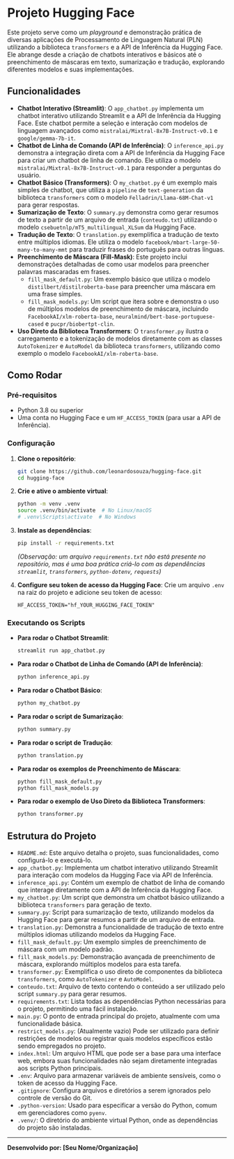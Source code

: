 # Projeto Hugging Face

Este projeto serve como um *playground* e demonstração prática de diversas aplicações de Processamento de Linguagem Natural (PLN) utilizando a biblioteca `transformers` e a API de Inferência da Hugging Face. Ele abrange desde a criação de chatbots interativos e básicos até o preenchimento de máscaras em texto, sumarização e tradução, explorando diferentes modelos e suas implementações.

## Funcionalidades

- **Chatbot Interativo (Streamlit)**: O `app_chatbot.py` implementa um chatbot interativo utilizando Streamlit e a API de Inferência da Hugging Face. Este chatbot permite a seleção e interação com modelos de linguagem avançados como `mistralai/Mixtral-8x7B-Instruct-v0.1` e `google/gemma-7b-it`.
- **Chatbot de Linha de Comando (API de Inferência)**: O `inference_api.py` demonstra a integração direta com a API de Inferência da Hugging Face para criar um chatbot de linha de comando. Ele utiliza o modelo `mistralai/Mixtral-8x7B-Instruct-v0.1` para responder a perguntas do usuário.
- **Chatbot Básico (Transformers)**: O `my_chatbot.py` é um exemplo mais simples de chatbot, que utiliza a `pipeline` de `text-generation` da biblioteca `transformers` com o modelo `Felladrin/Llama-68M-Chat-v1` para gerar respostas.
- **Sumarização de Texto**: O `summary.py` demonstra como gerar resumos de texto a partir de um arquivo de entrada (`conteudo.txt`) utilizando o modelo `csebuetnlp/mT5_multilingual_XLSum` da Hugging Face.
- **Tradução de Texto**: O `translation.py` exemplifica a tradução de texto entre múltiplos idiomas. Ele utiliza o modelo `facebook/mbart-large-50-many-to-many-mmt` para traduzir frases do português para outras línguas.
- **Preenchimento de Máscara (Fill-Mask)**: Este projeto inclui demonstrações detalhadas de como usar modelos para preencher palavras mascaradas em frases.
    - `fill_mask_default.py`: Um exemplo básico que utiliza o modelo `distilbert/distilroberta-base` para preencher uma máscara em uma frase simples.
    - `fill_mask_models.py`: Um script que itera sobre e demonstra o uso de múltiplos modelos de preenchimento de máscara, incluindo `FacebookAI/xlm-roberta-base`, `neuralmind/bert-base-portuguese-cased` e `pucpr/biobertpt-clin`.
- **Uso Direto da Biblioteca Transformers**: O `transformer.py` ilustra o carregamento e a tokenização de modelos diretamente com as classes `AutoTokenizer` e `AutoModel` da biblioteca `transformers`, utilizando como exemplo o modelo `FacebookAI/xlm-roberta-base`.

## Como Rodar

### Pré-requisitos

- Python 3.8 ou superior
- Uma conta no Hugging Face e um `HF_ACCESS_TOKEN` (para usar a API de Inferência).

### Configuração

1. **Clone o repositório**:
   ```bash
   git clone https://github.com/leonardosouza/hugging-face.git
   cd hugging-face
   ```

2. **Crie e ative o ambiente virtual**:
   ```bash
   python -m venv .venv
   source .venv/bin/activate  # No Linux/macOS
   # .venv\Scripts\activate  # No Windows
   ```

3. **Instale as dependências**:
   ```bash
   pip install -r requirements.txt
   ```
   *(Observação: um arquivo `requirements.txt` não está presente no repositório, mas é uma boa prática criá-lo com as dependências `streamlit`, `transformers`, `python-dotenv`, `requests`)*

4. **Configure seu token de acesso da Hugging Face**:
   Crie um arquivo `.env` na raiz do projeto e adicione seu token de acesso:
   ```
   HF_ACCESS_TOKEN="hf_YOUR_HUGGING_FACE_TOKEN"
   ```

### Executando os Scripts

- **Para rodar o Chatbot Streamlit**:
   ```bash
   streamlit run app_chatbot.py
   ```

- **Para rodar o Chatbot de Linha de Comando (API de Inferência)**:
   ```bash
   python inference_api.py
   ```

- **Para rodar o Chatbot Básico**:
   ```bash
   python my_chatbot.py
   ```

- **Para rodar o script de Sumarização**:
   ```bash
   python summary.py
   ```

- **Para rodar o script de Tradução**:
   ```bash
   python translation.py
   ```

- **Para rodar os exemplos de Preenchimento de Máscara**:
   ```bash
   python fill_mask_default.py
   python fill_mask_models.py
   ```

- **Para rodar o exemplo de Uso Direto da Biblioteca Transformers**:
   ```bash
   python transformer.py
   ```

## Estrutura do Projeto

- `README.md`: Este arquivo detalha o projeto, suas funcionalidades, como configurá-lo e executá-lo.
- `app_chatbot.py`: Implementa um chatbot interativo utilizando Streamlit para interação com modelos da Hugging Face via API de Inferência.
- `inference_api.py`: Contém um exemplo de chatbot de linha de comando que interage diretamente com a API de Inferência da Hugging Face.
- `my_chatbot.py`: Um script que demonstra um chatbot básico utilizando a biblioteca `transformers` para geração de texto.
- `summary.py`: Script para sumarização de texto, utilizando modelos da Hugging Face para gerar resumos a partir de um arquivo de entrada.
- `translation.py`: Demonstra a funcionalidade de tradução de texto entre múltiplos idiomas utilizando modelos da Hugging Face.
- `fill_mask_default.py`: Um exemplo simples de preenchimento de máscara com um modelo padrão.
- `fill_mask_models.py`: Demonstração avançada de preenchimento de máscara, explorando múltiplos modelos para esta tarefa.
- `transformer.py`: Exemplifica o uso direto de componentes da biblioteca `transformers`, como `AutoTokenizer` e `AutoModel`.
- `conteudo.txt`: Arquivo de texto contendo o conteúdo a ser utilizado pelo script `summary.py` para gerar resumos.
- `requirements.txt`: Lista todas as dependências Python necessárias para o projeto, permitindo uma fácil instalação.
- `main.py`: O ponto de entrada principal do projeto, atualmente com uma funcionalidade básica.
- `restrict_models.py`: (Atualmente vazio) Pode ser utilizado para definir restrições de modelos ou registrar quais modelos específicos estão sendo empregados no projeto.
- `index.html`: Um arquivo HTML que pode ser a base para uma interface web, embora suas funcionalidades não sejam diretamente integradas aos scripts Python principais.
- `.env`: Arquivo para armazenar variáveis de ambiente sensíveis, como o token de acesso da Hugging Face.
- `.gitignore`: Configura arquivos e diretórios a serem ignorados pelo controle de versão do Git.
- `.python-version`: Usado para especificar a versão do Python, comum em gerenciadores como `pyenv`.
- `.venv/`: O diretório do ambiente virtual Python, onde as dependências do projeto são instaladas.

---
**Desenvolvido por: [Seu Nome/Organização]**
